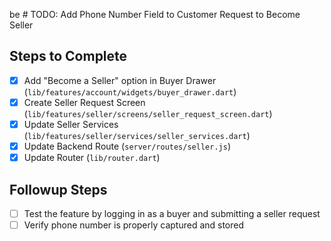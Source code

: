  be # TODO: Add Phone Number Field to Customer Request to Become Seller

## Steps to Complete

- [x] Add "Become a Seller" option in Buyer Drawer (`lib/features/account/widgets/buyer_drawer.dart`)
- [x] Create Seller Request Screen (`lib/features/seller/screens/seller_request_screen.dart`)
- [x] Update Seller Services (`lib/features/seller/services/seller_services.dart`)
- [x] Update Backend Route (`server/routes/seller.js`)
- [x] Update Router (`lib/router.dart`)

## Followup Steps
- [ ] Test the feature by logging in as a buyer and submitting a seller request
- [ ] Verify phone number is properly captured and stored
